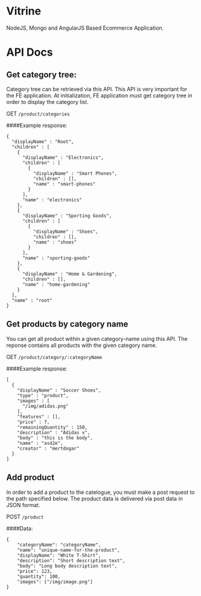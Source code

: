 Vitrine
=======

NodeJS, Mongo and AngularJS Based Ecommerce Application.


# API Docs
## Get category tree:
Category tree can be retrieved via this API. This API is very important for the FE application. At initialization, FE application must get category tree in order to display the category list.

GET `/product/categories`

####Example response:
```
{
  "displayName" : "Root",
  "children" : [
    {
      "displayName" : "Electronics",
      "children" : [
        {
          "displayName" : "Smart Phones",
          "children" : [],
          "name" : "smart-phones"
        }
      ],
      "name" : "electronics"
    },
    {
      "displayName" : "Sporting Goods",
      "children" : [
        {
          "displayName" : "Shoes",
          "children" : [],
          "name" : "shoes"
        }
      ],
      "name" : "sporting-goods"
    },
    {
      "displayName" : "Home & Gardening",
      "children" : [],
      "name" : "home-gardening"
    }
  ],
  "name" : "root"
}
```


## Get products by category name
You can get all product within a given category-name using this API. The reponse contains all products with the given category name.

GET `/product/category/:categoryName`

####Example response:
```
[
  {
    "displayName" : "Soccer Shoes",
    "type" : "product",
    "images" : [
      "/img/adidas.png"
    ],
    "features" : [],
    "price" : 7,
    "remainingQuantity" : 150,
    "description" : "Adidas x",
    "body" : "this is the body",
    "name" : "asd2e",
    "creator" : "mertdogar"
  }
]
```

## Add product
In order to add a product to the catelogue, you must make a post request to the path specified below. The product data is delivered via post data in JSON format.

POST `/product`

####Data:
```
{
    "categoryName": "categoryName",
    "name": "unique-name-for-the-product",
    "displayName": "White T-Shirt",
    "description": "Short description text",
    "body": "Long body description text",
    "price": 123,
    "quantity": 100,
    "images": ["/img/image.png"]
}
```

